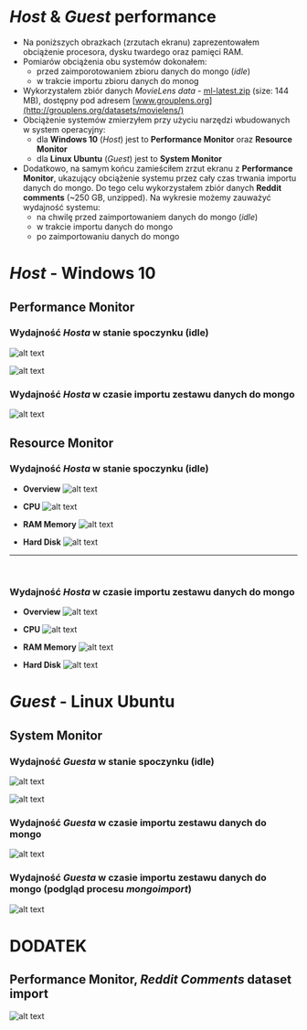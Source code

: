 # *Host* & *Guest* performance
* Na poniższych obrazkach (zrzutach ekranu) zaprezentowałem obciążenie procesora, dysku twardego oraz pamięci RAM.
* Pomiarów obciążenia obu systemów dokonałem:
  * przed zaimporotowaniem zbioru danych do mongo (*idle*)
  * w trakcie importu zbioru danych do monog
* Wykorzystałem zbiór danych *MovieLens data* -  [ml-latest.zip](http://files.grouplens.org/datasets/movielens/ml-latest.zip) (size: 144 MB), dostępny pod adresem [www.grouplens.org](http://grouplens.org/datasets/movielens/)
* Obciążenie systemów zmierzyłem przy użyciu narzędzi wbudowanych w system operacyjny:
  * dla **Windows 10** (*Host*) jest to **Performance Monitor** oraz **Resource Monitor**
  * dla **Linux Ubuntu** (*Guest*) jest to **System Monitor**
* Dodatkowo, na samym końcu zamieściłem zrzut ekranu z **Performance Monitor**, ukazujący obciążenie systemu przez cały czas trwania importu danych do mongo. Do tego celu wykorzystałem zbiór danych **Reddit comments** (~250 GB, unzipped). Na wykresie możemy zauważyć wydajność systemu:
  * na chwilę przed zaimportowaniem danych do mongo (*idle*)
  * w trakcie importu danych do mongo
  * po zaimportowaniu danych do mongo

# *Host* - Windows 10
## Performance Monitor

### Wydajność *Hosta* w stanie spoczynku (idle)

![alt text](https://github.com/StringHead/NoSQL-projects/blob/master/Printscreens/Movielens/non-stable_dataset/Performance/Host/PerformanceMonitor%20-%20legend.PNG "performanceMonitor - legend")

![alt text](https://github.com/StringHead/NoSQL-projects/blob/master/Printscreens/Movielens/non-stable_dataset/Performance/Host/PerformanceMonitor%20-%20idle_host.PNG "performanceMonitor - idle_host")

### Wydajność *Hosta* w czasie importu zestawu danych do mongo
![alt text](https://github.com/StringHead/NoSQL-projects/blob/master/Printscreens/Movielens/non-stable_dataset/Performance/Host/PerformanceMonitor%20-%20performance_host.PNG "performanceMonitor - import_host")


## Resource Monitor

### Wydajność *Hosta* w stanie spoczynku (idle)

* **Overview**
![alt text](https://github.com/StringHead/NoSQL-projects/blob/master/Printscreens/Movielens/non-stable_dataset/Performance/Host/ResourceMonotor_Overview%20-%20idle_host.PNG "resourceMonitor - idle_overview_host")

* **CPU**
![alt text](https://github.com/StringHead/NoSQL-projects/blob/master/Printscreens/Movielens/non-stable_dataset/Performance/Host/ResourceMonotor_CPU%20-%20idle_host.PNG "resourceMonitor - idle_cpu_host")

* **RAM Memory**
![alt text](https://github.com/StringHead/NoSQL-projects/blob/master/Printscreens/Movielens/non-stable_dataset/Performance/Host/ResourceMonotor_Memory%20-%20idle_host.PNG "resourceMonitor - idle_ram_host")

* **Hard Disk**
![alt text](https://github.com/StringHead/NoSQL-projects/blob/master/Printscreens/Movielens/non-stable_dataset/Performance/Host/ResourceMonotor_Disk%20-%20idle_host.PNG "resourceMonitor - idle_harddisk_host")
---
<br />

### Wydajność *Hosta* w czasie importu zestawu danych do mongo

* **Overview**
![alt text](https://github.com/StringHead/NoSQL-projects/blob/master/Printscreens/Movielens/non-stable_dataset/Performance/Host/ResourceMonotor_Overview%20-%20performance_host.PNG "resourceMonitor - import_overview_host")

* **CPU**
![alt text](https://github.com/StringHead/NoSQL-projects/blob/master/Printscreens/Movielens/non-stable_dataset/Performance/Host/ResourceMonitor_CPU%20-%20performance_host.PNG "resourceMonitor - import_cpu_host")

* **RAM Memory**
![alt text](https://github.com/StringHead/NoSQL-projects/blob/master/Printscreens/Movielens/non-stable_dataset/Performance/Host/ResourceMonotor_Memory%20-%20performance_host.PNG "resourceMonitor - import_ram_host")

* **Hard Disk**
![alt text](https://github.com/StringHead/NoSQL-projects/blob/master/Printscreens/Movielens/non-stable_dataset/Performance/Host/ResourceMonotor_Disk%20-%20performance_host.PNG "resourceMonitor - import_harddisk_host")

# *Guest* - Linux Ubuntu

## System Monitor

### Wydajność *Guesta* w stanie spoczynku (idle)

![alt text](https://github.com/StringHead/NoSQL-projects/blob/master/Printscreens/Movielens/non-stable_dataset/Performance/Guest/SystemMonitor%20-%20Legend.PNG "systemMonitor - legend")

![alt text](https://github.com/StringHead/NoSQL-projects/blob/master/Printscreens/Movielens/non-stable_dataset/Performance/Guest/SystemMonitor%20-%20idle_guest.PNG "systemMonitor - idle_guest")

### Wydajność *Guesta* w czasie importu zestawu danych do mongo
![alt text](https://github.com/StringHead/NoSQL-projects/blob/master/Printscreens/Movielens/non-stable_dataset/Performance/Guest/SystemMonitor%20-%20performance_guest.PNG "systemMonitor - import_guest")

### Wydajność *Guesta* w czasie importu zestawu danych do mongo (podgląd procesu *mongoimport*)
![alt text](https://github.com/StringHead/NoSQL-projects/blob/master/Printscreens/Movielens/non-stable_dataset/Performance/Guest/SystemMonotor_Processes_MongoImport%20-%20performance_guest.PNG "systemMonitor_Processes - import_guest")

# DODATEK
## Performance Monitor, *Reddit Comments* dataset import
![alt text](https://github.com/StringHead/NoSQL-projects/blob/master/Printscreens/Reddit/OLD/1.png "performanceMonitor - import_reddit_host")

